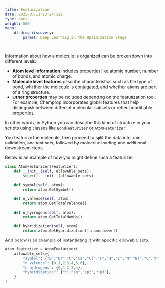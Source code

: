 ```yaml
---
title: Featurization
date: 2025-03-11-13:24:11Z
type: docs 
weight: 500
menu: 
    dl-drug-discovery:
        parent: Deep Learning in the Optimization Stage
        
---
```


Information about how a molecule is organized can be broken down into different levels:

- **Atom level information** includes properties like atomic number, number of bonds, and atomic charge.
- **Molecule level features** describe characteristics such as the type of bond, whether the molecule is conjugated, and whether atoms are part of a ring structure.
- **Other properties** may be included depending on the featurization tool. For example, Chemprop incorporates global features that help distinguish between different molecular subsets or reflect modifiable properties.


In other words, in Python you can describe this kind of structure in your scripts using classes like `BondFeaturizer` or `AtomFeaturizer`.

You featurize the molecule, then proceed to split the data into train, validation, and test sets, followed by molecular loading and additional downstream steps.

Below is an example of how you might define such a featurizer:

```python
class AtomFeaturizer(Featurizer):
    def __init__(self, allowable_sets):
        super().__init__(allowable_sets)
    
    def symbol(self, atom):
        return atom.GetSymbol()
    
    def n_valence(self, atom):
        return atom.GetTotalValence()
    
    def n_hydrogens(self, atom):
        return atom.GetTotalNumHs()

    def hybridization(self, atom):
        return atom.GetHybridization().name.lower()

```

And below is an example of instantiating it with specific allowable sets:

```python
atom_featurizer = AtomFeaturizer(
    allowable_sets={
        "symbol": {"B","Br","C","Ca","Cl","F","H","I","N","Na","O","P","S"},
        "n_valence": {0,1,2,3,4,5,6},
        "n_hydrogens": {0,1,2,3,4},
        "hybridization": {"s","sp","sp2","sp3"},
    }
)
```